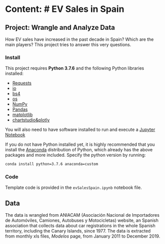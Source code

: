 # Content: # EV Sales in Spain
## Project: Wrangle and Analyze Data

How EV sales have increased in the past decade in Spain? Which are the main players? This project tries to answer this very questions.

### Install

This project requires **Python 3.7.6** and the following Python libraries installed:

- [Requests](https://www.pythonforbeginners.com/requests/using-requests-in-python)
- [io](https://docs.python.org/2/library/io.html)
- [bs4](https://www.crummy.com/software/BeautifulSoup/bs4/doc/)
- [os](https://docs.python.org/2/library/os.html)
- [NumPy](http://www.numpy.org/)
- [Pandas](http://pandas.pydata.org)
- [matplotlib](http://matplotlib.org/)
- [chartstudio&plotly](https://plotly.com/chart-studio/)


You will also need to have software installed to run and execute a [Jupyter Notebook](http://ipython.org/notebook.html)

If you do not have Python installed yet, it is highly recommended that you install the [Anaconda](https://repo.anaconda.com/archive/) distribution of Python, which already has the above packages and more included. Specify the python version by running:

```bash
conda install python=3.7.6 anaconda=custom
```

### Code

Template code is provided in the `evSalesSpain.ipynb` notebook file.


## Data

The data is wrangled from ANIACAM (Asociación Nacional de Importadores de Automóviles, Camiones, Autobuses y Motocicletas) website, an Spanish association that collects data about car registrations in the whole Spanish territory, including the Canary Islands, since 1977. The data is extracted from monthly xls files, *Modelos* page, from January 2011 to December 2019.

